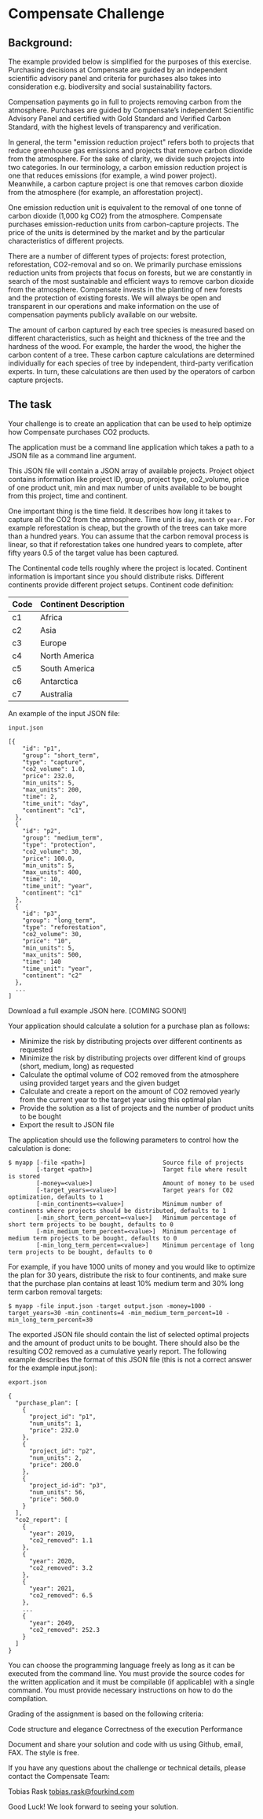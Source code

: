 # Compensate Challenge

## Background:

The example provided below is simplified for the purposes of this exercise. Purchasing decisions at Compensate are guided by an independent scientific advisory panel and criteria for purchases also takes into consideration e.g. biodiversity and social sustainability factors.

Compensation payments go in full to projects removing carbon from the atmosphere. Purchases are guided by Compensate’s independent Scientific Advisory Panel and certified with Gold Standard and Verified Carbon Standard, with the highest levels of transparency and verification.

In general, the term "emission reduction project" refers both to projects that reduce greenhouse gas emissions and projects that remove carbon dioxide from the atmosphere. For the sake of clarity, we divide such projects into two categories. In our terminology, a carbon emission reduction project is one that reduces emissions (for example, a wind power project). Meanwhile, a carbon capture project is one that removes carbon dioxide from the atmosphere (for example, an afforestation project).

One emission reduction unit is equivalent to the removal of one tonne of carbon dioxide (1,000 kg CO2) from the atmosphere. Compensate purchases emission-reduction units from carbon-capture projects. The price of the units is determined by the market and by the particular characteristics of different projects.

There are a number of different types of projects: forest protection, reforestation, CO2-removal and so on.
We primarily purchase emissions reduction units from projects that focus on forests, but we are constantly in search of the most sustainable and efficient ways to remove carbon dioxide from the atmosphere. Compensate invests in the planting of new forests and the protection of existing forests. We will always be open and transparent in our operations and make information on the use of compensation payments publicly available on our website.

The amount of carbon captured by each tree species is measured based on different characteristics, such as height and thickness of the tree and the hardness of the wood. For example, the harder the wood, the higher the carbon content of a tree. These carbon capture calculations are determined individually for each species of tree by independent, third-party verification experts. In turn, these calculations are then used by the operators of carbon capture projects.

## The task

Your challenge is to create an application that can be used to help optimize how Compensate purchases CO2 products.

The application must be a command line application which takes a path to a JSON file as a command line argument.

This JSON file will contain a JSON array of available projects. Project object contains information like project ID, group, project type, co2_volume, price of one product unit, min and max number of units available to be bought from this project, time and continent.

One important thing is the time field. It describes how long it takes to capture all the CO2 from the atmosphere. Time unit is `day`, `month` or `year`. For example reforestation is cheap, but the growth of the trees can take more than a hundred years. You can assume that the carbon removal process is linear, so that if reforestation takes one hundred years to complete, after fifty years 0.5 of the target value has been captured.

The Continental code tells roughly where the project is located. Continent information is important since you should distribute risks. Different continents provide different project setups. Continent code definition:

| Code | Continent Description |
| --- | --- |
| c1 | Africa |
| c2 | Asia |
| c3 | Europe |
| c4 | North America |
| c5 | South America |
| c6 | Antarctica |
| c7 | Australia |

An example of the input JSON file:

```
input.json

[{
    "id": "p1",
    "group": "short_term",
    "type": "capture",
    "co2_volume": 1.0,
    "price": 232.0,
    "min_units": 5,
    "max_units": 200,
    "time": 2,
    "time_unit": "day",
    "continent": "c1",
  },
  {
    "id": "p2",
    "group": "medium_term",
    "type": "protection",
    "co2_volume": 30,
    "price": 100.0,
    "min_units": 5,
    "max_units": 400,
    "time": 10,
    "time_unit": "year",
    "continent": "c1"
  },
  {
    "id": "p3",
    "group": "long_term",
    "type": "reforestation",
    "co2_volume": 30,
    "price": "10",
    "min_units": 5,
    "max_units": 500,
    "time": 140
    "time_unit": "year",
    "continent": "c2"
  },
  ...
]
```

Download a full example JSON here. [COMING SOON!]

Your application should calculate a solution for a purchase plan as follows:
- Minimize the risk by distributing projects over different continents as requested
- Minimize the risk by distributing projects over different kind of groups (short, medium, long) as requested
- Calculate the optimal volume of CO2 removed from the atmosphere using provided target years and the given budget
- Calculate and create a report on the amount of CO2 removed yearly from the current year to the target year using this optimal plan
- Provide the solution as a list of projects and the number of product units to be bought
- Export the result to JSON file

The application should use the following parameters to control how the calculation is done:

```
$ myapp [-file <path>]                      Source file of projects
        [-target <path>]                    Target file where result is stored
        [-money=<value>]                    Amount of money to be used
        [-target_years=<value>]             Target years for C02 optimization, defaults to 1
        [-min_continents=<value>]           Minimum number of continents where projects should be distributed, defaults to 1
        [-min_short_term_percent=<value>]   Minimum percentage of short term projects to be bought, defaults to 0
        [-min_medium_term_percent=<value>]  Minimum percentage of medium term projects to be bought, defaults to 0
        [-min_long_term_percent=<value>]    Minimum percentage of long term projects to be bought, defaults to 0
```

For example, if you have 1000 units of money and you would like to optimize the plan for 30 years, distribute the risk to four continents, and make sure that the purchase plan contains at least 10% medium term and 30% long term carbon removal targets:

```
$ myapp -file input.json -target output.json -money=1000 -target_years=30 -min_continents=4 -min_medium_term_percent=10 -min_long_term_percent=30
```

The exported JSON file should contain the list of selected optimal projects and the amount of product units to be bought. There should also be the resulting CO2 removed as a cumulative yearly report. The following example describes the format of this JSON file (this is not a correct answer for the example input.json):

```
export.json

{
  "purchase_plan": [
    {
      "project_id": "p1",
      "num_units": 1,
      "price": 232.0
    },
    {
      "project_id": "p2",
      "num_units": 2,
      "price": 200.0
    },
    {
      "project_id-id": "p3",
      "num_units": 56,
      "price": 560.0
    }
  ],
  "co2_report": [
    {
      "year": 2019,
      "co2_removed": 1.1
    },
    {
      "year": 2020,
      "co2_removed": 3.2
    },
    {
      "year": 2021,
      "co2_removed": 6.5
    },
    ...
    {
      "year": 2049,
      "co2_removed": 252.3
    }
  ]
}
```

You can choose the programming language freely as long as it can be executed from the command line.
You must provide the source codes for the written application and it must be compilable (if applicable) with a single command. You must provide necessary instructions on how to do the compilation.

Grading of the assignment is based on the following criteria:

Code structure and elegance
Correctness of the execution
Performance

Document and share your solution and code with us using Github, email, FAX. The style is free.

If you have any questions about the challenge or technical details, please contact the Compensate Team:

Tobias Rask tobias.rask@fourkind.com

Good Luck! We look forward to seeing your solution.
